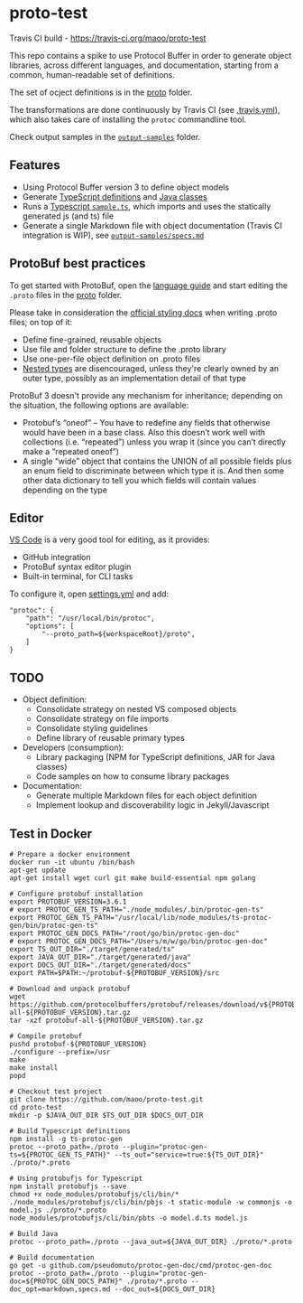 # proto-test

Travis CI build - https://travis-ci.org/maoo/proto-test

This repo contains a spike to use Protocol Buffer in order to generate object libraries, across different languages, and documentation, starting from a common, human-readable set of definitions.

The set of ocject definitions is in the [proto](proto) folder.

The transformations are done continuously by Travis CI (see [.travis.yml](.travis.yml)), which also takes care of installing the `protoc` commandline tool.

Check output samples in the [`output-samples`](output-samples) folder.

## Features
- Using Protocol Buffer version 3 to define object models
- Generate [TypeScript definitions](output-samples/model.d.ts) and [Java classes](output-samples/java)
- Runs a [Typescript `sample.ts`](sample.ts), which imports and uses the statically generated js (and ts) file
- Generate a single Markdown file with object documentation (Travis CI integration is WIP), see [`output-samples/specs.md`](output-samples/specs.md)

## ProtoBuf best practices

To get started with ProtoBuf, open the [language guide](https://developers.google.com/protocol-buffers/docs/proto3) and start editing the `.proto` files in the [proto](proto) folder.

Please take in consideration the [official styling docs](https://developers.google.com/protocol-buffers/docs/style) when writing .proto files; on top of it:
- Define fine-grained, reusable objects
- Use file and folder structure to define the .proto library
- Use one-per-file object definition on .proto files
- [Nested types](https://developers.google.com/protocol-buffers/docs/proto3#nested) are disencouraged, unless they're clearly owned by an outer type, possibly as an implementation detail of that type

ProtoBuf 3 doesn't provide any mechanism for inheritance; depending on the situation, the following options are available:
- Protobuf’s “oneof” – You have to redefine any fields that otherwise would have been in a base class. Also this doesn’t work well with collections (i.e. “repeated”) unless you wrap it (since you can’t directly make a “repeated oneof”)
- A single “wide” object that contains the UNION of all possible fields plus an enum field to discriminate between which type it is. And then some other data dictionary to tell you which fields will contain values depending on the type

## Editor

[VS Code](https://code.visualstudio.com) is a very good tool for editing, as it provides:
- GitHub integration
- ProtoBuf syntax editor plugin
- Built-in terminal, for CLI tasks

To configure it, open [settings.yml](https://code.visualstudio.com/docs/getstarted/settings#_settings-file-locations) and add:
```
"protoc": {
    "path": "/usr/local/bin/protoc",
    "options": [
        "--proto_path=${workspaceRoot}/proto",
    ]
}
```

## TODO
- Object definition:
  - Consolidate strategy on nested VS composed objects
  - Consolidate strategy on file imports
  - Consolidate styling guidelines
  - Define library of reusable primary types
- Developers (consumption):
  - Library packaging (NPM for TypeScript definitions, JAR for Java classes)
  - Code samples on how to consume library packages
- Documentation:
  - Generate multiple Markdown files for each object definition
  - Implement lookup and discoverability logic in Jekyll/Javascript

## Test in Docker
```
# Prepare a docker environment
docker run -it ubuntu /bin/bash
apt-get update
apt-get install wget curl git make build-essential npm golang

# Configure protobuf installation
export PROTOBUF_VERSION=3.6.1
# export PROTOC_GEN_TS_PATH="./node_modules/.bin/protoc-gen-ts"
export PROTOC_GEN_TS_PATH="/usr/local/lib/node_modules/ts-protoc-gen/bin/protoc-gen-ts"
export PROTOC_GEN_DOCS_PATH="/root/go/bin/protoc-gen-doc"
# export PROTOC_GEN_DOCS_PATH="/Users/m/w/go/bin/protoc-gen-doc"
export TS_OUT_DIR="./target/generated/ts"
export JAVA_OUT_DIR="./target/generated/java"
export DOCS_OUT_DIR="./target/generated/docs"
export PATH=$PATH:~/protobuf-${PROTOBUF_VERSION}/src

# Download and unpack protobuf
wget https://github.com/protocolbuffers/protobuf/releases/download/v${PROTOBUF_VERSION}/protobuf-all-${PROTOBUF_VERSION}.tar.gz
tar -xzf protobuf-all-${PROTOBUF_VERSION}.tar.gz

# Compile protobuf
pushd protobuf-${PROTOBUF_VERSION}
./configure --prefix=/usr
make
make install
popd

# Checkout test project
git clone https://github.com/maoo/proto-test.git
cd proto-test
mkdir -p $JAVA_OUT_DIR $TS_OUT_DIR $DOCS_OUT_DIR

# Build Typescript definitions
npm install -g ts-protoc-gen
protoc --proto_path=./proto --plugin="protoc-gen-ts=${PROTOC_GEN_TS_PATH}" --ts_out="service=true:${TS_OUT_DIR}" ./proto/*.proto

# Using protobufjs for Typescript
npm install protobufjs --save
chmod +x node_modules/protobufjs/cli/bin/*
./node_modules/protobufjs/cli/bin/pbjs -t static-module -w commonjs -o model.js ./proto/*.proto
node_modules/protobufjs/cli/bin/pbts -o model.d.ts model.js

# Build Java
protoc --proto_path=./proto --java_out=${JAVA_OUT_DIR} ./proto/*.proto

# Build documentation
go get -u github.com/pseudomuto/protoc-gen-doc/cmd/protoc-gen-doc
protoc --proto_path=./proto --plugin="protoc-gen-doc=${PROTOC_GEN_DOCS_PATH}" ./proto/*.proto --doc_opt=markdown,specs.md --doc_out=${DOCS_OUT_DIR}
```